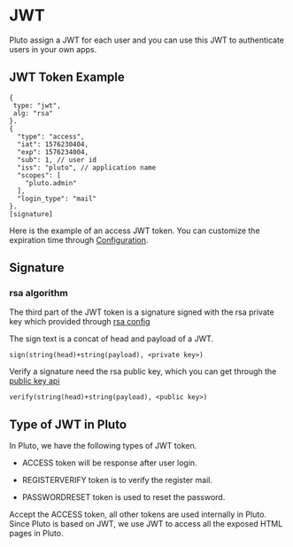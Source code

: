 # JWT

Pluto assign a JWT for each user and you can use this JWT to authenticate users in your own apps.

## JWT Token Example

```
{
 type: "jwt",
 alg: "rsa"
}.
{
  "type": "access",
  "iat": 1576230404,
  "exp": 1576234004,
  "sub": 1, // user id
  "iss": "pluto", // application name
  "scopes": [
    "pluto.admin"
  ],
  "login_type": "mail"
}.
[signature]
```

Here is the example of an access JWT token. You can customize the expiration time through [Configuration](https://github.com/leeif/pluto/blob/master/README.md).

## Signature

### rsa algorithm

The third part of the JWT token is a signature signed with the rsa private key which provided through [rsa config](https://github.com/leeif/pluto/blob/master/docs/configuration.md#rsa)

The sign text is a concat of head and payload of a JWT.
```
sign(string(head)+string(payload), <private key>)
```

Verify a signature need the rsa public key, which you can get through the [public key api](https://github.com/leeif/pluto/blob/master/docs/api.md#apiauthpublickey)

```
verify(string(head)+string(payload), <public key>)
```


## Type of JWT in Pluto

In Pluto, we have the following types of JWT token.

* ACCESS token will be response after user login.

*	REGISTERVERIFY token is to verify the register mail.

*	PASSWORDRESET token is used to reset the password.

Accept the ACCESS token, all other tokens are used internally in Pluto.
Since Pluto is based on JWT, we use JWT to access all the exposed HTML pages in Pluto.
